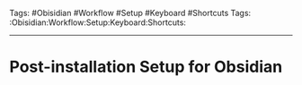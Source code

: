Tags: #Obisidian #Workflow #Setup #Keyboard #Shortcuts
Tags: :Obisidian:Workflow:Setup:Keyboard:Shortcuts:

---

# Post-installation Setup for Obsidian
